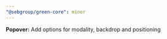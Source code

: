 ```yaml
---
"@sebgroup/green-core": minor
---
```


**Popover:** Add options for modality, backdrop and positioning

